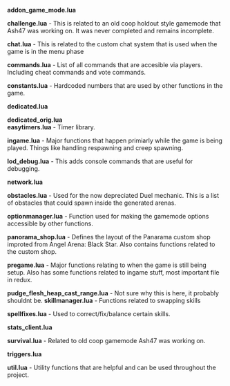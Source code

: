 **addon_game_mode.lua**	

**challenge.lua** - This is related to an old coop holdout style gamemode that Ash47 was working on. It was never completed and remains incomplete.

**chat.lua** - This is related to the custom chat system that is used when the game is in the menu phase

**commands.lua** - List of all commands that are accesible via players. Including cheat commands and vote commands.	

**constants.lua** - Hardcoded numbers that are used by other functions in the game.

**dedicated.lua**	

**dedicated_orig.lua**	
**easytimers.lua** - Timer library.	

**ingame.lua** - Major functions that happen primiarly while the game is being played. Things like handling respawning and creep spawning. 

**lod_debug.lua** - This adds console commands that are useful for debugging.

**network.lua**	

**obstacles.lua** - Used for the now depreciated Duel mechanic. This is a list of obstacles that could spawn inside the generated arenas. 

**optionmanager.lua** - Function used for making the gamemode options accessible by other functions.	

**panorama_shop.lua** - Defines the layout of the Panarama custom shop improted from Angel Arena: Black Star. Also contains functions related to the custom shop.
	
**pregame.lua** - Major functions relating to when the game is still being setup. Also has some functions related to ingame stuff, most important file in redux. 

**pudge_flesh_heap_cast_range.lua**	- Not sure why this is here, it probably shouldnt be.
**skillmanager.lua** - Functions related to swapping skills 

**spellfixes.lua** - Used to correct/fix/balance certain skills. 

**stats_client.lua**
	
**survival.lua** - Related to old coop gamemode Ash47 was working on. 
	
**triggers.lua** 	

**util.lua** - Utility functions that are helpful and can be used throughout the project.